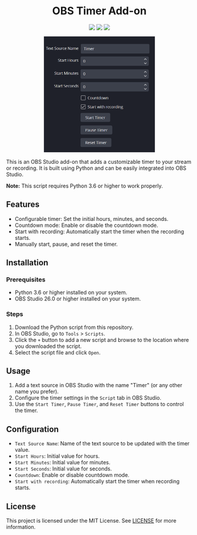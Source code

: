 <h1 align="center">OBS Timer Add-on</h1>

<p align="center">
<img src="https://img.shields.io/badge/python-3.6%2B-blue?logo=python&logoColor=white">
<img src="https://img.shields.io/badge/OBS-26.0%2B-green?logo=obs-studio&logoColor=white">
<img src="https://img.shields.io/badge/license-MIT-red?logo=open-source-initiative&logoColor=white">
</p>
<!-- Make the image corners rounded -->
<p align="center">
    <img src="ss.png" width=300px>
</p>

This is an OBS Studio add-on that adds a customizable timer to your stream or recording. It is built using Python and can be easily integrated into OBS Studio.

**Note:** This script requires Python 3.6 or higher to work properly.

## Features

- Configurable timer: Set the initial hours, minutes, and seconds.
- Countdown mode: Enable or disable the countdown mode.
- Start with recording: Automatically start the timer when the recording starts.
- Manually start, pause, and reset the timer.

## Installation

### Prerequisites

- Python 3.6 or higher installed on your system.
- OBS Studio 26.0 or higher installed on your system.

### Steps

1. Download the Python script from this repository.
2. In OBS Studio, go to `Tools` > `Scripts`.
3. Click the `+` button to add a new script and browse to the location where you downloaded the script.
4. Select the script file and click `Open`.

## Usage

1. Add a text source in OBS Studio with the name "Timer" (or any other name you prefer).
2. Configure the timer settings in the `Script` tab in OBS Studio.
3. Use the `Start Timer`, `Pause Timer`, and `Reset Timer` buttons to control the timer.

## Configuration

- `Text Source Name`: Name of the text source to be updated with the timer value.
- `Start Hours`: Initial value for hours.
- `Start Minutes`: Initial value for minutes.
- `Start Seconds`: Initial value for seconds.
- `Countdown`: Enable or disable countdown mode.
- `Start with recording`: Automatically start the timer when recording starts.

## License

This project is licensed under the MIT License. See [LICENSE](LICENSE) for more information.
